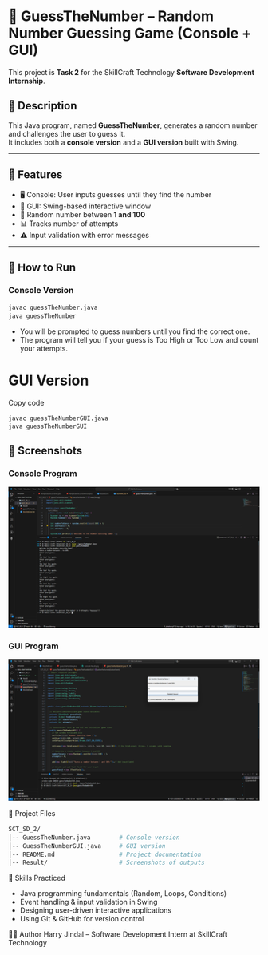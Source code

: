# 🎯 GuessTheNumber – Random Number Guessing Game (Console + GUI)

This project is **Task 2** for the SkillCraft Technology **Software Development Internship**.

## 📝 Description
This Java program, named **GuessTheNumber**, generates a random number and challenges the user to guess it.  
It includes both a **console version** and a **GUI version** built with Swing.

---

## 🎯 Features
- 🖥️ Console: User inputs guesses until they find the number  
- 🎨 GUI: Swing-based interactive window  
- 🔢 Random number between **1 and 100**  
- 📊 Tracks number of attempts  
- ⚠️ Input validation with error messages  

---

## 🚀 How to Run

### Console Version
```bash
javac guessTheNumber.java
java guessTheNumber

```
- You will be prompted to guess numbers until you find the correct one.
- The program will tell you if your guess is Too High or Too Low and count your attempts.

# GUI Version

Copy code
```
javac guessTheNumberGUI.java
java guessTheNumberGUI

```

## 📸 Screenshots

### Console Program
![Console Output](https://github.com/jindalharry07/SCT_SD_2/blob/8f4438007bf4d32167eb8d7ba41f05e6cb04a002/Result/Console%20Result.png)

### GUI Program
![GUI Window](https://github.com/jindalharry07/SCT_SD_2/blob/8f4438007bf4d32167eb8d7ba41f05e6cb04a002/Result/GUI%20Resuilt.png)

📂 Project Files
```bash
SCT_SD_2/
│-- GuessTheNumber.java        # Console version
│-- GuessTheNumberGUI.java     # GUI version
│-- README.md                  # Project documentation
│-- Result/                    # Screenshots of outputs
```

🌱 Skills Practiced

- Java programming fundamentals (Random, Loops, Conditions)
- Event handling & input validation in Swing
- Designing user-driven interactive applications
- Using Git & GitHub for version control

👨‍💻 Author
Harry Jindal – Software Development Intern at SkillCraft Technology
